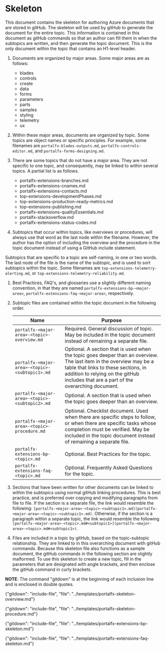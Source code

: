 # Skeleton
<!-- topic name is a level 1 header at the beginning of the doc-->

This document contains the skeleton for authoring Azure documents that are stored in gitHub. The skeleton will be used by gitHub to generate the document for the entire topic.  This information is contained in this document as gitHub commands so that an author can fill them in when the subtopics are written, and then generate the topic document.
This is the only document within the topic that contains an H1-level header.

1. Documents are organized by  major areas.  Some major areas are as follows:

   * blades
   * controls 
   * create
   * data
   * forms
   * parameters
   * parts
   * samples
   * styling
   * telemetry
   * ux

1. Within these major areas, documents are organized by topic. Some topics are object names or specific principles. For example, some filenames are `portalfx-blades-outputs.md`, `portalfx-controls-editor.md`, and `portalfx-forms-designing.md`.

1. There are some topics that do not have a major area. They are not specific to one topic, and consequently, may be linked to within several topics. A partial list is as follows.

   * portalfx-extensions-branches.md
   * portalfx-extensions-cnames.md
   * portalfx-extensions-contacts.md
   * top-extensions-developmentPhases.md
   * top-extensions-production-ready-metrics.md
   * top-extensions-publishing.md
   * portalfx-extensions-qualityEssentials.md
   * portalfx-stackoverflow.md
   * portalfx-extensions-status-codes.md

1. Subtopics that occur within topics, like overviews or procedures, will always use that word as the last node within the filename.  However, the author has the option of including the overview and the procedure in the topic document instead of using a GitHub include statement. 

Subtopics that are specific to a topic are self-naming, in one or two words. The last node of the file is the name of the subtopic, and is used to sort subtopics within the topic. Some filenames are `top-extensions-telemetry-alerting.md`, or  `top-extensions-telemetry-reliability.md`. 

1. Best Practices, FAQ's, and glossaries use a slightly different naming convention, in that they are named `portalfx-extensions-bp-<major-area>`,  `portalfx-extensions-faq-<major-area>`,  respectively.

1. Subtopic files are contained within the topic document in the following order.

    | Name                                           | Purpose |
    | ---------------------------------------------- | ------- |
    | `portalfx-<major-area>-<topic>-overview.md`    | Required. General discussion of topic. May be included in the topic document instead of remaining a separate file. |
    | `portalfx-<major-area>-<topic>-<subtopic1>.md` | Optional. A section that is used when the topic goes deeper than an overview.  The last item in the overview may be a table that links to these sections, in addition to relying on the gitHub includes that are a part of the overarching document. |
    | `portalfx-<major-area>-<topic>-<subtopic2>.md` | Optional. A section that is used when the topic goes deeper than an overview. |
    | `portalfx-<major-area>-<topic>-procedure.md`   | Optional.  Checklist document. Used when there are specific steps to follow, or when there are specific tasks whose completion must be verified. May be included in the topic document instead of remaining a separate file. |
    | `portalfx-extensions-bp-<topic>.md`            | Optional. Best Practices for the topic. |
    | `portalfx-extensions-faq-<topic>.md`           | Optional. Frequently Asked Questions for the topic. |

1. Sections that have been written for other documents can be linked to within the subtopics using normal gitHub linking procedures. This is best practice, and is preferred over copying and modifying paragraphs from file to file. If the section is a separate file, the link would resemble the following: `[portalfx-<major-area>-<topic>-<subtopic1>.md](portalfx-<major-area>-<topic>-<subtopic1>.md)`. Otherwise, if the section is a paragraph within a separate topic, the link would resemble the following `[portalfx-<major-area>-<topic>.md#<subtopic1>](portalfx-<major-area>-<topic>.md#<subtopic1>)`.

1. Files are included in a topic by gitHub, based on the topic-subtopic relationship. They are linked to in this overarching document with gitHub commands.  Because this skeleton file also functions as a sample document, the gitHub commands in the following section are slightly malformed.  To use this skeleton to create a new topic, fill in the parameters that are designated with angle brackets, and then enclose the gitHub command in curly brackets.

 **NOTE**: The command "gitdown" is at the beginning of each inclusion line and is enclosed in double quotes.
 
<!-- required Overview document.  -->
<!-- gitdown": "include-file", "file": "../templates/portalfx-<topic>-overview.md"} -->
   {"gitdown": "include-file", "file": "../templates/portalfx-skeleton-overview.md"}

<!--  optional subtopic documents. Use these when the topic goes deeper than an overview. The overview may contain a table that links to these sections, in addition to (or instead of) relying on the following gitHub includes. -->
<!-- gitdown": "include-file", "file":  "../templates/portalfx-<major-area>-<topic>-<subtopic1>.md"  -->
<!-- gitdown": "include-file", "file":  "../templates/portalfx-<major-area>-<topic>-<subtopic2>.md"  -->

<!-- optional checklist document. Use this when there are specific steps to follow, or when there are specific tasks that the developer must verify as being completed. -->
<!-- gitdown": "include-file", "file": "../templates/portalfx-<major-area>-<topic>-procedure.md"  -->
   {"gitdown": "include-file", "file": "../templates/portalfx-skeleton-procedure.md"}
  
<!--  optional subtopic documents. Use these when the topic goes deeper than an overview. The overview may contain a table that links to these sections, in addition to (or instead of) relying on the following gitHub includes. -->
<!-- gitdown": "include-file", "file":  "../templates/portalfx-<major-area>-<topic>-<subtopic1>.md"  -->
<!-- gitdown": "include-file", "file":  "../templates/portalfx-<major-area>-<topic>-<subtopic2>.md"  -->

<!-- optional Best Practices document -->
<!-- gitdown": "include-file", "file": "../templates/portalfx-<major-area>-bp-<topic>.md"  -->
   {"gitdown": "include-file", "file": "../templates/portalfx-extensions-bp-skeleton.md"}

<!-- optional FAQ document -->
<!-- gitdown": "include-file", "file": "../templates/portalfx-<major-area>-faq-<topic>.md"  -->
   {"gitdown": "include-file", "file": "../templates/portalfx-extensions-faq-skeleton.md"}

